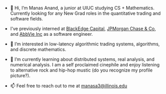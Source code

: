- 👋  Hi, I’m Manas Anand, a junior at UIUC studying CS + Mathematics. Currently looking for any New Grad roles in the quantitative trading and software fields.

- I've previously interned at  [BlackEdge Capital](https://www.blackedge.com/), [JPMorgan Chase & Co](https://www.jpmorganchase.com/), and [AbbVie Inc](https://www.abbvie.com/) as a software engineer.

- 👀  I’m interested in low-latency algorithmic trading systems, algorithms, and discrete mathematics.

- 🌱  I’m currently learning about distributed systems, real analysis, and numerical analysis. I am a self proclaimed cinephile and enjoy listening to alternative rock and hip-hop mustic (do you recognize my profile picture?).

- 📫  Feel free to reach out to me at manasa3@illinois.edu

<!---
ManasAnand/ManasAnand is a ✨ special ✨ repository because its `README.md` (this file) appears on your GitHub profile.
You can click the Preview link to take a look at your changes.
--->
